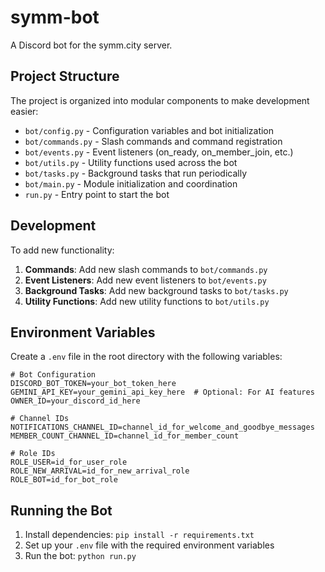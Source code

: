 # symm-bot

A Discord bot for the symm.city server.

## Project Structure

The project is organized into modular components to make development easier:

- `bot/config.py` - Configuration variables and bot initialization
- `bot/commands.py` - Slash commands and command registration
- `bot/events.py` - Event listeners (on_ready, on_member_join, etc.)
- `bot/utils.py` - Utility functions used across the bot
- `bot/tasks.py` - Background tasks that run periodically
- `bot/main.py` - Module initialization and coordination
- `run.py` - Entry point to start the bot

## Development

To add new functionality:

1. **Commands**: Add new slash commands to `bot/commands.py`
2. **Event Listeners**: Add new event listeners to `bot/events.py`
3. **Background Tasks**: Add new background tasks to `bot/tasks.py`
4. **Utility Functions**: Add new utility functions to `bot/utils.py`

## Environment Variables

Create a `.env` file in the root directory with the following variables:

```
# Bot Configuration
DISCORD_BOT_TOKEN=your_bot_token_here
GEMINI_API_KEY=your_gemini_api_key_here  # Optional: For AI features
OWNER_ID=your_discord_id_here

# Channel IDs
NOTIFICATIONS_CHANNEL_ID=channel_id_for_welcome_and_goodbye_messages
MEMBER_COUNT_CHANNEL_ID=channel_id_for_member_count

# Role IDs
ROLE_USER=id_for_user_role
ROLE_NEW_ARRIVAL=id_for_new_arrival_role
ROLE_BOT=id_for_bot_role
```

## Running the Bot

1. Install dependencies: `pip install -r requirements.txt`
2. Set up your `.env` file with the required environment variables
3. Run the bot: `python run.py`